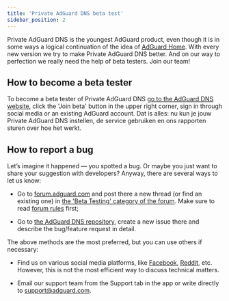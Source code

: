 ```yaml
---
title: 'Private AdGuard DNS beta test'
sidebar_position: 2
---
```


Private AdGuard DNS is the youngest AdGuard product, even though it is in some ways a logical continuation of the idea of [AdGuard Home](https://kb.adguard.com/en/home/overview). With every new version we try to make Private AdGuard DNS better. And on our way to perfection we really need the help of beta testers. Join our team!

## How to become a beta tester

To become a beta tester of Private AdGuard DNS [go to the AdGuard DNS website](https://adguard-dns.io/en/welcome.html), click the 'Join beta' button in the upper right corner, sign in through social media or an existing AdGuard account. Dat is alles: nu kun je jouw Private AdGuard DNS instellen, de service gebruiken en ons rapporten sturen over hoe het werkt.

## How to report a bug

Let’s imagine it happened — you spotted a bug. Or maybe you just want to share your suggestion with developers? Anyway, there are several ways to let us know:

* Go to [forum.adguard.com](https://forum.adguard.com) and post there a new thread (or find an existing one) in [the 'Beta Testing' category of the forum](https://forum.adguard.com/index.php?categories/48/). Make sure to read [forum rules](https://forum.adguard.com/index.php?threads/14859/) first;

* Go to [the AdGuard DNS repository](https://github.com/AdguardTeam/AdGuardDNS), create a new issue there and describe the bug/feature request in detail.

The above methods are the most preferred, but you can use others if necessary:

* Find us on various social media platforms, like [Facebook](https://www.facebook.com/AdguardEn/), [Reddit](https://www.reddit.com/r/Adguard/), etc. However, this is not the most efficient way to discuss technical matters.

* Email our support team from the Support tab in the app or write directly to [support@adguard.com](mailto:support@adguard.com).

